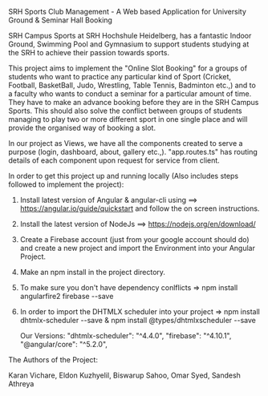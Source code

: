 SRH Sports Club Management - A Web based Application for University Ground & Seminar Hall Booking

SRH Campus Sports at SRH Hochshule Heidelberg, has a fantastic Indoor Ground, Swimming Pool and Gymnasium to support students studying at the SRH to achieve their passion towards sports.

This project aims to implement the "Online Slot Booking" for a groups of students who want to practice any particular kind of Sport (Cricket, Football, BasketBall, Judo, Wrestling, Table Tennis, Badminton etc.,) and to a faculty who wants to conduct a seminar for a particular amount of time. They have to make an advance booking before they are in the SRH Campus Sports. This should also solve the conflict between groups of students managing to play two or more different sport in one single place and will provide the organised way of booking a slot. 

In our project as Views, we have all the components created to serve a purpose (login, dashboard, about, gallery etc.,). 
"app.routes.ts" has routing details of each component upon request for service from client.

In order to get this project up and running locally (Also includes steps followed to implement the project): 

1. Install latest version of Angular & angular-cli using ==> https://angular.io/guide/quickstart and follow the on screen instructions.
2. Install the latest version of NodeJs ==> https://nodejs.org/en/download/
3. Create a Firebase account (just from your google account should do) and create a new project and import the Environment into your
   Angular Project.
4. Make an npm install in the project directory.
5. To make sure you don't have dependency conlflicts => npm install angularfire2 firebase --save 
6. In order to import the DHTMLX scheduler into your project => npm install dhtmlx-scheduler --save & 
   npm install @types/dhtmlxscheduler --save
   
   Our Versions:
    "dhtmlx-scheduler": "^4.4.0",
    "firebase": "^4.10.1",
    "@angular/core": "^5.2.0",

The Authors of the Project:

Karan Vichare,
Eldon Kuzhyelil,
Biswarup Sahoo,
Omar Syed,
Sandesh Athreya
